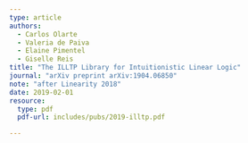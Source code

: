 ```yaml
---
type: article
authors:
  - Carlos Olarte
  - Valeria de Paiva
  - Elaine Pimentel
  - Giselle Reis
title: "The ILLTP Library for Intuitionistic Linear Logic"
journal: "arXiv preprint arXiv:1904.06850"
note: "after Linearity 2018"
date: 2019-02-01
resource:
  type: pdf
  pdf-url: includes/pubs/2019-illtp.pdf

---
```


